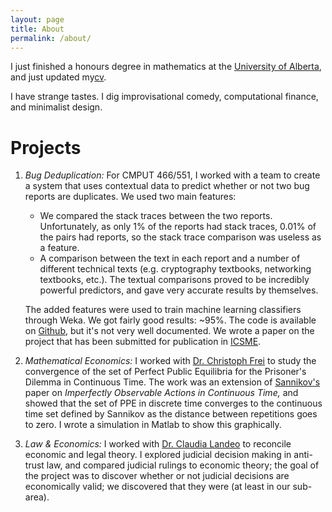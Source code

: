 ```yaml
---
layout: page 
title: About
permalink: /about/
---
```


I just finished a honours degree in mathematics at the [University of Alberta](http://www.ualberta.ca), and just updated my[cv](/cv.pdf).

I have strange tastes. I dig improvisational comedy, computational finance, and minimalist design. 

# Projects

   1. *Bug Deduplication:* For CMPUT 466/551, I worked with a team to create a system that uses contextual data to predict whether or not two bug reports are duplicates. We used two main features:
      * We compared the stack traces between the two reports. Unfortunately, as only 1\% of the reports had stack traces, 0.01\% of the pairs had reports, so the stack trace comparison was useless as a feature. 
      * A comparison between the text in each report and a number of different technical texts (e.g. cryptography textbooks, networking textbooks, etc.). The textual comparisons proved to be incredibly powerful predictors, and gave very accurate results by themselves. 

      The added features were used to train machine learning classifiers through Weka. We got fairly good results: ~95%. The code is available on [Github](https://github.com/tannner/dedup), but it's not very well documented. We wrote a paper on the project that has been submitted for publication in [ICSME](http://www.icsme.org/). 
 
   2. *Mathematical Economics:* I worked with [Dr. Christoph Frei](http://www.math.ualberta.ca/~cfrei/) to study the convergence of the set of Perfect Public Equilibria for the Prisoner's Dilemma in Continuous Time. The work was an extension of [Sannikov's](https://www.princeton.edu/~sannikov/gamesRRR.pdf) paper on *Imperfectly Observable Actions in Continuous Time,* and showed that the set of PPE in discrete time converges to the continuous time set defined by Sannikov as the distance between repetitions goes to zero. I wrote a simulation in Matlab to show this graphically.  

   3. *Law & Economics:* I worked with [Dr. Claudia Landeo](http://www.artsrn.ualberta.ca/econweb/landeo/) to reconcile economic and legal theory. I explored judicial decision making in anti-trust law, and compared judicial rulings to economic theory; the goal of the project was to discover whether or not judicial decisions are economically valid; we discovered that they were (at least in our sub-area). 
